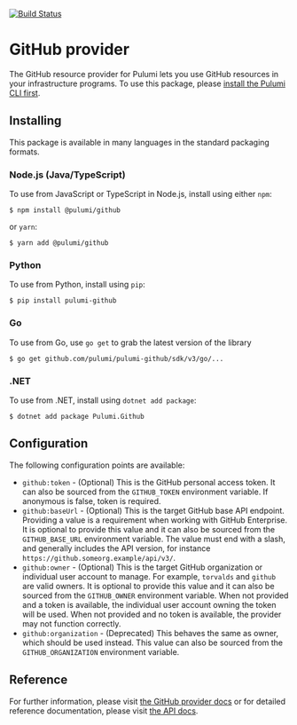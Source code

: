 [![Build Status](https://travis-ci.com/pulumi/pulumi-github.svg?token=eHg7Zp5zdDDJfTjY8ejq&branch=master)](https://travis-ci.com/pulumi/pulumi-github)

# GitHub provider

The GitHub resource provider for Pulumi lets you use GitHub resources in your infrastructure 
programs. To use this package, please [install the Pulumi CLI first](https://pulumi.io/).

## Installing

This package is available in many languages in the standard packaging formats.

### Node.js (Java/TypeScript)

To use from JavaScript or TypeScript in Node.js, install using either `npm`:

    $ npm install @pulumi/github

or `yarn`:

    $ yarn add @pulumi/github

### Python

To use from Python, install using `pip`:

    $ pip install pulumi-github

### Go

To use from Go, use `go get` to grab the latest version of the library

    $ go get github.com/pulumi/pulumi-github/sdk/v3/go/...

### .NET

To use from .NET, install using `dotnet add package`:

    $ dotnet add package Pulumi.Github

## Configuration

The following configuration points are available:

- `github:token` - (Optional) This is the GitHub personal access token. It can also be sourced from the `GITHUB_TOKEN`
  environment variable. If anonymous is false, token is required.
- `github:baseUrl` - (Optional) This is the target GitHub base API endpoint. Providing a value is a requirement when
  working with GitHub Enterprise. It is optional to provide this value and it can also be sourced from the `GITHUB_BASE_URL`
  environment variable. The value must end with a slash, and generally includes the API version, for instance
  `https://github.someorg.example/api/v3/`.
- `github:owner` - (Optional) This is the target GitHub organization or individual user account to manage. For example, 
  `torvalds` and `github` are valid owners. It is optional to provide this value and it can also be sourced from the 
  `GITHUB_OWNER` environment variable. When not provided and a token is available, the individual user account owning 
  the token will be used. When not provided and no token is available, the provider may not function correctly.
- `github:organization` - (Deprecated) This behaves the same as owner, which should be used instead. This value can also 
  be sourced from the `GITHUB_ORGANIZATION` environment variable.

## Reference

For further information, please visit [the GitHub provider docs](https://www.pulumi.com/docs/intro/cloud-providers/github)
or for detailed reference documentation, please visit [the API docs](https://www.pulumi.com/docs/reference/pkg/github).
